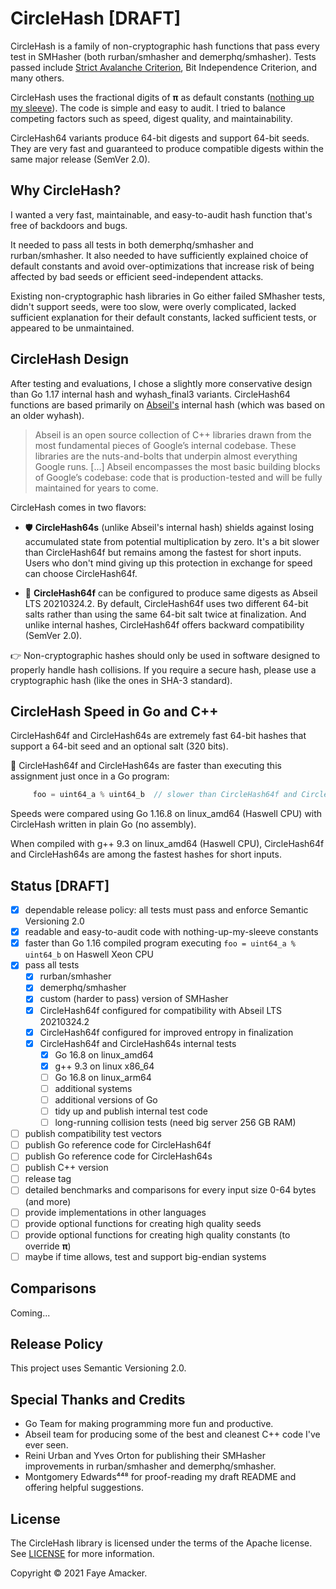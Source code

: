 # CircleHash [DRAFT]

CircleHash is a family of non-cryptographic hash functions that pass every test in SMHasher (both rurban/smhasher and demerphq/smhasher).  Tests passed include [Strict Avalanche Criterion](https://en.wikipedia.org/wiki/Avalanche_effect#Strict_avalanche_criterion), Bit Independence Criterion, and many others.

CircleHash uses the fractional digits of **π** as default constants ([nothing up my sleeve](https://en.wikipedia.org/wiki/Nothing-up-my-sleeve_number)). The code is simple and easy to audit.  I tried to balance competing factors such as speed, digest quality, and maintainability.

CircleHash64 variants produce 64-bit digests and support 64-bit seeds.  They are very fast and guaranteed to produce compatible digests within the same major release (SemVer 2.0).  

## Why CircleHash?

I wanted a very fast, maintainable, and easy-to-audit hash function that's free of backdoors and bugs.

It needed to pass all tests in both demerphq/smhasher and rurban/smhasher.  It also needed to have sufficiently explained choice of default constants and avoid over-optimizations that increase risk of being affected by bad seeds or efficient seed-independent attacks.

Existing non-cryptographic hash libraries in Go either failed SMhasher tests, didn't support seeds, were too slow, were overly complicated, lacked sufficient explanation for their default constants, lacked sufficient tests, or appeared to be unmaintained.  

## CircleHash Design

After testing and evaluations, I chose a slightly more conservative design than Go 1.17 internal hash and wyhash_final3 variants.  CircleHash64 functions are based primarily on [Abseil's](https://abseil.io/about/) internal hash (which was based on an older wyhash).

> Abseil is an open source collection of C++ libraries drawn from the most fundamental pieces of Google’s internal codebase. These libraries are the nuts-and-bolts that underpin almost everything Google runs. [...] Abseil encompasses the most basic building blocks of Google’s codebase: code that is production-tested and will be fully maintained for years to come.

CircleHash comes in two flavors:

- 🛡️ **CircleHash64s** (unlike Abseil's internal hash) shields against losing accumulated state from potential multiplication by zero. It's a bit slower than CircleHash64f but remains among the fastest for short inputs. Users who don't mind giving up this protection in exchange for speed can choose CircleHash64f.

- 🚀 **CircleHash64f** can be configured to produce same digests as Abseil LTS 20210324.2.  By default, CircleHash64f uses two different 64-bit salts rather than using the same 64-bit salt twice at finalization.  And unlike internal hashes, CircleHash64f offers backward compatibility (SemVer 2.0).

👉 Non-cryptographic hashes should only be used in software designed to properly handle hash collisions.  If you require a secure hash, please use a cryptographic hash (like the ones in SHA-3 standard).

## CircleHash Speed in Go and C++

CircleHash64f and CircleHash64s are extremely fast 64-bit hashes that support a 64-bit seed and an optional salt (320 bits).

:rocket: CircleHash64f and CircleHash64s are faster than executing this assignment just once in a Go program:

```Go 
     foo = uint64_a % uint64_b  // slower than CircleHash64f and CircleHash64s on Haswell Xeon
```

Speeds were compared using Go 1.16.8 on linux_amd64 (Haswell CPU) with CircleHash written in plain Go (no assembly).

When compiled with g++ 9.3 on linux_amd64 (Haswell CPU), CircleHash64f and CircleHash64s are among the fastest hashes for short inputs.

## Status [DRAFT]
  - [x] dependable release policy: all tests must pass and enforce Semantic Versioning 2.0
  - [x] readable and easy-to-audit code with nothing-up-my-sleeve constants
  - [x] faster than Go 1.16 compiled program executing `foo = uint64_a % uint64_b` on Haswell Xeon CPU
  - [x] pass all tests
      - [x] rurban/smhasher
      - [x] demerphq/smhasher
      - [x] custom (harder to pass) version of SMHasher 
      - [x] CircleHash64f configured for compatibility with Abseil LTS 20210324.2
      - [x] CircleHash64f configured for improved entropy in finalization
      - [x] CircleHash64f and CircleHash64s internal tests
          - [x] Go 16.8 on linux_amd64
          - [x] g++ 9.3 on linux x86_64
          - [ ] Go 16.8 on linux_arm64
          - [ ] additional systems
          - [ ] additional versions of Go
          - [ ] tidy up and publish internal test code
          - [ ] long-running collision tests (need big server 256 GB RAM)
  - [ ] publish compatibility test vectors
  - [ ] publish Go reference code for CircleHash64f
  - [ ] publish Go reference code for CircleHash64s
  - [ ] publish C++ version
  - [ ] release tag
  - [ ] detailed benchmarks and comparisons for every input size 0-64 bytes (and more)
  - [ ] provide implementations in other languages
  - [ ] provide optional functions for creating high quality seeds
  - [ ] provide optional functions for creating high quality constants (to override **π**)
  - [ ] maybe if time allows, test and support big-endian systems

## Comparisons

Coming...  

## Release Policy

This project uses Semantic Versioning 2.0.

## Special Thanks and Credits
  - Go Team for making programming more fun and productive.
  - Abseil team for producing some of the best and cleanest C++ code I've ever seen.
  - Reini Urban and Yves Orton for publishing their SMHasher improvements in rurban/smhasher and demerphq/smhasher.
  - Montgomery Edwards⁴⁴⁸ for proof-reading my draft README and offering helpful suggestions.

## License

The CircleHash library is licensed under the terms of the Apache license. See [LICENSE](LICENSE) for more information.

Copyright © 2021 Faye Amacker.
